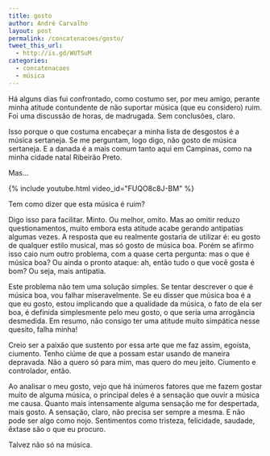 ```yaml
---
title: gosto
author: André Carvalho
layout: post
permalink: /concatenacoes/gosto/
tweet_this_url:
  - http://is.gd/WUTSuM
categories:
  - concatenacoes
  - música
---
```


Há alguns dias fui confrontado, como costumo ser, por meu amigo, perante minha atitude contundente de não suportar música (que eu considero) ruim. Foi uma discussão de horas, de madrugada. Sem conclusões, claro.

Isso porque o que costuma encabeçar a minha lista de desgostos é a música sertaneja. Se me perguntam, logo digo, não gosto de música sertaneja. E a danada é a mais comum tanto aqui em Campinas, como na minha cidade natal Ribeirão Preto.

Mas...

{% include youtube.html video_id="FUQO8c8J-BM" %}

Tem como dizer que esta música é ruim?

Digo isso para facilitar. Minto. Ou melhor, omito. Mas ao omitir reduzo questionamentos, muito embora esta atitude acabe gerando antipatias algumas vezes. A resposta que eu realmente gostaria de utilizar é: eu gosto de qualquer estilo musical, mas só gosto de música boa. Porém se afirmo isso caio num outro problema, com a quase certa pergunta: mas o que é música boa? Ou ainda o pronto ataque: ah, então tudo o que você gosta é bom? Ou seja, mais antipatia.

Este problema não tem uma solução simples. Se tentar descrever o que é música boa, vou falhar miseravelmente. Se eu disser que música boa é a que eu gosto, estou implicando que a qualidade da música, o fato de ela ser boa, é definida simplesmente pelo meu gosto, o que seria uma arrogância desmedida. Em resumo, não consigo ter uma atitude muito simpática nesse quesito, falha minha!

Creio ser a paixão que sustento por essa arte que me faz assim, egoísta, ciumento. Tenho ciúme de que a possam estar usando de maneira depravada. Não a quero só para mim, mas quero do meu jeito. Ciumento e controlador, então.

Ao analisar o meu gosto, vejo que há inúmeros fatores que me fazem gostar muito de alguma música, o principal deles é a sensação que ouvir a música me causa. Quanto mais intensamente alguma sensação me for despertada, mais gosto. A sensação, claro, não precisa ser sempre a mesma. E não pode ser algo como nojo. Sentimentos como tristeza, felicidade, saudade, êxtase são o que eu procuro.

Talvez não só na música.
